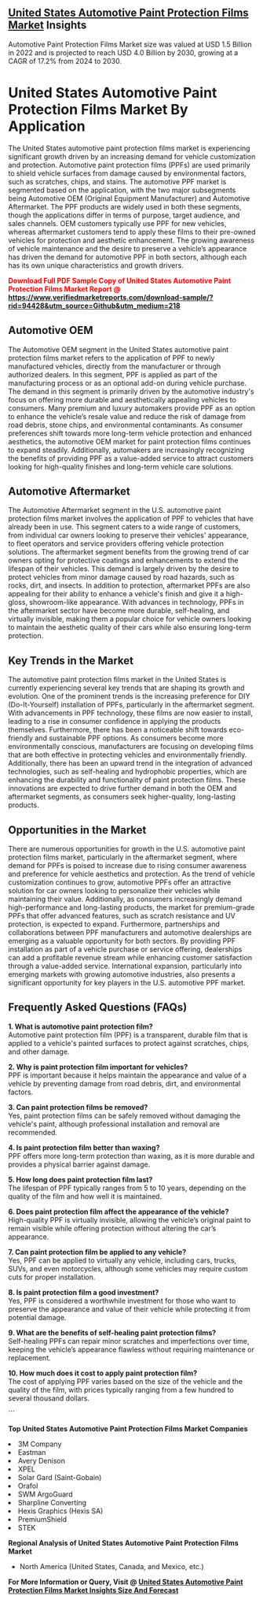 <h2><a href="https://www.verifiedmarketreports.com/download-sample/?rid=94428&amp;utm_source=Github&amp;utm_medium=218" target="_blank">United States Automotive Paint Protection Films Market</a> Insights</h2><p>Automotive Paint Protection Films Market size was valued at USD 1.5 Billion in 2022 and is projected to reach USD 4.0 Billion by 2030, growing at a CAGR of 17.2% from 2024 to 2030.</p><p> <h1>United States Automotive Paint Protection Films Market By Application</h1> <p>The United States automotive paint protection films market is experiencing significant growth driven by an increasing demand for vehicle customization and protection. Automotive paint protection films (PPFs) are used primarily to shield vehicle surfaces from damage caused by environmental factors, such as scratches, chips, and stains. The automotive PPF market is segmented based on the application, with the two major subsegments being Automotive OEM (Original Equipment Manufacturer) and Automotive Aftermarket. The PPF products are widely used in both these segments, though the applications differ in terms of purpose, target audience, and sales channels. OEM customers typically use PPF for new vehicles, whereas aftermarket customers tend to apply these films to their pre-owned vehicles for protection and aesthetic enhancement. The growing awareness of vehicle maintenance and the desire to preserve a vehicle’s appearance has driven the demand for automotive PPF in both sectors, although each has its own unique characteristics and growth drivers. <strong><p><span class=""><span style="color: #ff0000;"><strong>Download Full PDF Sample Copy of United States Automotive Paint Protection Films Market Report</strong> @ </span><a href="https://www.verifiedmarketreports.com/download-sample/?rid=94428&amp;utm_source=Github&amp;utm_medium=218" target="_blank">https://www.verifiedmarketreports.com/download-sample/?rid=94428&amp;utm_source=Github&amp;utm_medium=218</a></span></p></strong> <h2>Automotive OEM</h2> <p>The Automotive OEM segment in the United States automotive paint protection films market refers to the application of PPF to newly manufactured vehicles, directly from the manufacturer or through authorized dealers. In this segment, PPF is applied as part of the manufacturing process or as an optional add-on during vehicle purchase. The demand in this segment is primarily driven by the automotive industry's focus on offering more durable and aesthetically appealing vehicles to consumers. Many premium and luxury automakers provide PPF as an option to enhance the vehicle’s resale value and reduce the risk of damage from road debris, stone chips, and environmental contaminants. As consumer preferences shift towards more long-term vehicle protection and enhanced aesthetics, the automotive OEM market for paint protection films continues to expand steadily. Additionally, automakers are increasingly recognizing the benefits of providing PPF as a value-added service to attract customers looking for high-quality finishes and long-term vehicle care solutions.</p> <h2>Automotive Aftermarket</h2> <p>The Automotive Aftermarket segment in the U.S. automotive paint protection films market involves the application of PPF to vehicles that have already been in use. This segment caters to a wide range of customers, from individual car owners looking to preserve their vehicles' appearance, to fleet operators and service providers offering vehicle protection solutions. The aftermarket segment benefits from the growing trend of car owners opting for protective coatings and enhancements to extend the lifespan of their vehicles. This demand is largely driven by the desire to protect vehicles from minor damage caused by road hazards, such as rocks, dirt, and insects. In addition to protection, aftermarket PPFs are also appealing for their ability to enhance a vehicle's finish and give it a high-gloss, showroom-like appearance. With advances in technology, PPFs in the aftermarket sector have become more durable, self-healing, and virtually invisible, making them a popular choice for vehicle owners looking to maintain the aesthetic quality of their cars while also ensuring long-term protection.</p> <h2>Key Trends in the Market</h2> <p>The automotive paint protection films market in the United States is currently experiencing several key trends that are shaping its growth and evolution. One of the prominent trends is the increasing preference for DIY (Do-It-Yourself) installation of PPFs, particularly in the aftermarket segment. With advancements in PPF technology, these films are now easier to install, leading to a rise in consumer confidence in applying the products themselves. Furthermore, there has been a noticeable shift towards eco-friendly and sustainable PPF options. As consumers become more environmentally conscious, manufacturers are focusing on developing films that are both effective in protecting vehicles and environmentally friendly. Additionally, there has been an upward trend in the integration of advanced technologies, such as self-healing and hydrophobic properties, which are enhancing the durability and functionality of paint protection films. These innovations are expected to drive further demand in both the OEM and aftermarket segments, as consumers seek higher-quality, long-lasting products.</p> <h2>Opportunities in the Market</h2> <p>There are numerous opportunities for growth in the U.S. automotive paint protection films market, particularly in the aftermarket segment, where demand for PPFs is poised to increase due to rising consumer awareness and preference for vehicle aesthetics and protection. As the trend of vehicle customization continues to grow, automotive PPFs offer an attractive solution for car owners looking to personalize their vehicles while maintaining their value. Additionally, as consumers increasingly demand high-performance and long-lasting products, the market for premium-grade PPFs that offer advanced features, such as scratch resistance and UV protection, is expected to expand. Furthermore, partnerships and collaborations between PPF manufacturers and automotive dealerships are emerging as a valuable opportunity for both sectors. By providing PPF installation as part of a vehicle purchase or service offering, dealerships can add a profitable revenue stream while enhancing customer satisfaction through a value-added service. International expansion, particularly into emerging markets with growing automotive industries, also presents a significant opportunity for key players in the U.S. automotive PPF market.</p> <h2>Frequently Asked Questions (FAQs)</h2> <p><strong>1. What is automotive paint protection film?</strong><br> Automotive paint protection film (PPF) is a transparent, durable film that is applied to a vehicle's painted surfaces to protect against scratches, chips, and other damage. </p> <p><strong>2. Why is paint protection film important for vehicles?</strong><br> PPF is important because it helps maintain the appearance and value of a vehicle by preventing damage from road debris, dirt, and environmental factors.</p> <p><strong>3. Can paint protection films be removed?</strong><br> Yes, paint protection films can be safely removed without damaging the vehicle's paint, although professional installation and removal are recommended.</p> <p><strong>4. Is paint protection film better than waxing?</strong><br> PPF offers more long-term protection than waxing, as it is more durable and provides a physical barrier against damage.</p> <p><strong>5. How long does paint protection film last?</strong><br> The lifespan of PPF typically ranges from 5 to 10 years, depending on the quality of the film and how well it is maintained.</p> <p><strong>6. Does paint protection film affect the appearance of the vehicle?</strong><br> High-quality PPF is virtually invisible, allowing the vehicle’s original paint to remain visible while offering protection without altering the car’s appearance.</p> <p><strong>7. Can paint protection film be applied to any vehicle?</strong><br> Yes, PPF can be applied to virtually any vehicle, including cars, trucks, SUVs, and even motorcycles, although some vehicles may require custom cuts for proper installation.</p> <p><strong>8. Is paint protection film a good investment?</strong><br> Yes, PPF is considered a worthwhile investment for those who want to preserve the appearance and value of their vehicle while protecting it from potential damage.</p> <p><strong>9. What are the benefits of self-healing paint protection films?</strong><br> Self-healing PPFs can repair minor scratches and imperfections over time, keeping the vehicle’s appearance flawless without requiring maintenance or replacement.</p> <p><strong>10. How much does it cost to apply paint protection film?</strong><br> The cost of applying PPF varies based on the size of the vehicle and the quality of the film, with prices typically ranging from a few hundred to several thousand dollars.</p> ```</p><p><strong>Top United States Automotive Paint Protection Films Market Companies</strong></p><div data-test-id=""><p><li>3M Company</li><li> Eastman</li><li> Avery Denison</li><li> XPEL</li><li> Solar Gard (Saint-Gobain)</li><li> Orafol</li><li> SWM ArgoGuard</li><li> Sharpline Converting</li><li> Hexis Graphics (Hexis SA)</li><li> PremiumShield</li><li> STEK</li></p><div><strong>Regional Analysis of&nbsp;United States Automotive Paint Protection Films Market</strong></div><ul><li dir="ltr"><p dir="ltr">North America&nbsp;(United States, Canada, and Mexico, etc.)</p></li></ul><p><strong>For More Information or Query, Visit @&nbsp;</strong><strong><a href="https://www.verifiedmarketreports.com/product/global-automotive-paint-protection-films-market-growth-2019-2024/?utm_source=Github&amp;utm_medium=218" target="_blank">United States Automotive Paint Protection Films Market Insights Size And Forecast</a></strong></p></div>
